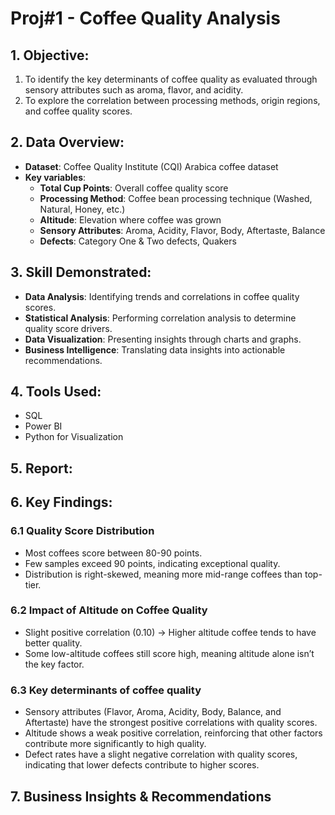 # Proj#1 - Coffee Quality Analysis
## 1.	Objective:   
1. To identify the key determinants of coffee quality as evaluated through sensory attributes such as aroma, flavor, and acidity.
2. To explore the correlation between processing methods, origin regions, and coffee quality scores. 
## 2.	Data Overview:
- **Dataset**: Coffee Quality Institute (CQI) Arabica coffee dataset
- **Key variables**:
  + **Total Cup Points**: Overall coffee quality score
  + **Processing Method**: Coffee bean processing technique (Washed, Natural, Honey, etc.)
  + **Altitude**: Elevation where coffee was grown
  + **Sensory Attributes**: Aroma, Acidity, Flavor, Body, Aftertaste, Balance
  + **Defects**: Category One & Two defects, Quakers
## 3.	Skill Demonstrated:
- **Data Analysis**: Identifying trends and correlations in coffee quality scores.
- **Statistical Analysis**: Performing correlation analysis to determine quality score drivers.
- **Data Visualization**: Presenting insights through charts and graphs.
- **Business Intelligence**: Translating data insights into actionable recommendations.
## 4.	Tools Used:
- SQL
- Power BI
- Python for Visualization
## 5.	Report:

## 6.	Key Findings:
### 6.1 Quality Score Distribution
- Most coffees score between 80-90 points.
- Few samples exceed 90 points, indicating exceptional quality.
- Distribution is right-skewed, meaning more mid-range coffees than top-tier.

### 6.2 Impact of Altitude on Coffee Quality
- Slight positive correlation (0.10) → Higher altitude coffee tends to have better quality.
- Some low-altitude coffees still score high, meaning altitude alone isn’t the key factor.

### 6.3 Key determinants of coffee quality
- Sensory attributes (Flavor, Aroma, Acidity, Body, Balance, and Aftertaste) have the strongest positive correlations with quality scores.
- Altitude shows a weak positive correlation, reinforcing that other factors contribute more significantly to high quality.
- Defect rates have a slight negative correlation with quality scores, indicating that lower defects contribute to higher scores.

## 7. Business Insights & Recommendations
